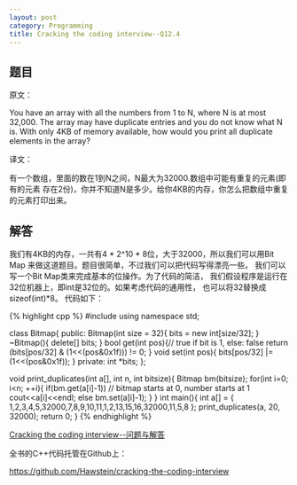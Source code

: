 ```yaml
---
layout: post
category: Programming
title: Cracking the coding interview--Q12.4
---
```


## 题目

原文：

You have an array with all the numbers from 1 to N, where N is at 
most 32,000. The array may have duplicate entries and you do not know 
what N is. With only 4KB of memory available, how would you print all 
duplicate elements in the array?

译文：

有一个数组，里面的数在1到N之间，N最大为32000.数组中可能有重复的元素(即有的元素
存在2份)，你并不知道N是多少。给你4KB的内存，你怎么把数组中重复的元素打印出来。

## 解答

我们有4KB的内存，一共有4 * 2^10 * 8位，大于32000，所以我们可以用Bit Map
来做这道题目。题目很简单，不过我们可以把代码写得漂亮一些。
我们可以写一个Bit Map类来完成基本的位操作。为了代码的简洁，
我们假设程序是运行在32位机器上，即int是32位的。如果考虑代码的通用性，
也可以将32替换成sizeof(int)*8。
代码如下：

{% highlight cpp %}
#include <iostream>
using namespace std;

class Bitmap{
public:
    Bitmap(int size = 32){
        bits = new int[size/32];
    }
    ~Bitmap(){
        delete[] bits;
    }
    bool get(int pos){// true if bit is 1, else: false
        return (bits[pos/32] & (1<<(pos&0x1f))) != 0;
    }
    void set(int pos){
        bits[pos/32] |= (1<<(pos&0x1f));
    }
private:
    int *bits;
};

void print_duplicates(int a[], int n, int bitsize){
    Bitmap bm(bitsize);
    for(int i=0; i<n; ++i){
        if(bm.get(a[i]-1)) // bitmap starts at 0, number starts at 1
            cout<<a[i]<<endl;
        else
            bm.set(a[i]-1);
    }
}
int main(){
    int a[] = {
        1,2,3,4,5,32000,7,8,9,10,11,1,2,13,15,16,32000,11,5,8
    };
    print_duplicates(a, 20, 32000);
    return 0;
}
{% endhighlight %}

[Cracking the coding interview--问题与解答](/posts/ctci-solutions-contents.html)

全书的C++代码托管在Github上：

<https://github.com/Hawstein/cracking-the-coding-interview>
